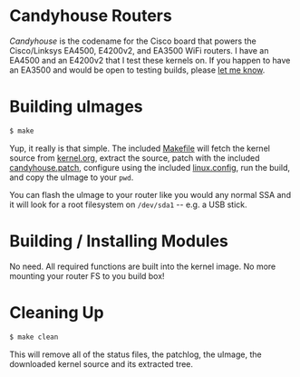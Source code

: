 # Candyhouse Routers

_Candyhouse_ is the codename for the Cisco board that powers the Cisco/Linksys EA4500, E4200v2, and EA3500 WiFi routers.  I have an EA4500 and an E4200v2 that I test these kernels on.  If you happen to have an EA3500 and would be open to testing builds, please [let me know](mailto:randall.will@gmail.com?subject=Candyhouse-Linux).

# Building uImages

```bash
$ make
```

Yup, it really is that simple.  The included [Makefile](Makefile) will fetch the kernel source from [kernel.org](http://kernel.org), extract the source, patch with the included [candyhouse.patch](patches/candyhouse.patch), configure using the included [linux.config](linux.config), run the build, and copy the uImage to your `pwd`.

You can flash the uImage to your router like you would any normal SSA and it will look for a root filesystem on `/dev/sda1` -- e.g. a USB stick.

# Building / Installing Modules

No need.  All required functions are built into the kernel image.  No more mounting your router FS to you build box!

# Cleaning Up

```bash
$ make clean
```

This will remove all of the status files, the patchlog, the uImage, the downloaded kernel source and its extracted tree.
